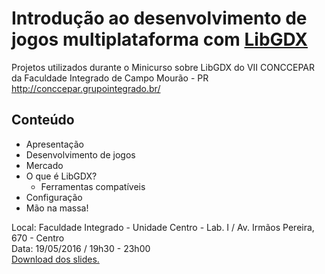 # Introdução ao desenvolvimento de jogos multiplataforma com [LibGDX](http://libgdx.badlogicgames.com/)

Projetos utilizados durante o Minicurso sobre LibGDX do VII CONCCEPAR da Faculdade Integrado de Campo Mourão - PR http://conccepar.grupointegrado.br/

## Conteúdo
* Apresentação
* Desenvolvimento de jogos
* Mercado
* O que é LibGDX?
  * Ferramentas compatíveis
* Configuração
* Mão na massa!

Local: Faculdade Integrado - Unidade Centro - Lab. I / Av. Irmãos Pereira, 670 - Centro <br>
Data:  19/05/2016 / 19h30 - 23h00 <br>
[Download dos slides.](https://github.com/douglasjunior/MinicursoLibGDX-VIICONCCEPAR/raw/master/Minicurso%20LibGDX.pdf)




